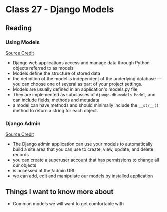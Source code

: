 # Class 27 - Django Models

## Reading

### Using Models
[Source Credit](https://developer.mozilla.org/en-US/docs/Learn/Server-side/Django/Models)
- Django web applications access and manage data through Python objects referred to as models
- Models define the structure of stored data
- the definition of the model is independent of the underlying database — you can choose one of several as part of your project settings.
- Models are usually defined in an application's models.py file
- They are implemented as subclasses of `django.db.models.Model`, and can include fields, methods and metadata
- a model can have methods and should minimally include the `__str__()` method to return a string for each object.

### Django Admin
[Source Credit](https://developer.mozilla.org/en-US/docs/Learn/Server-side/Django/Admin_site)
- The Django admin application can use your models to automatically build a site area that you can use to create, view, update, and delete records
- you can create a superuser account that has permissions to change all our objects
- is accessed at the /admin URL
- we can add, edit and manipulate our models by installed application

## Things I want to know more about

- Common models we will want to get comfortable with